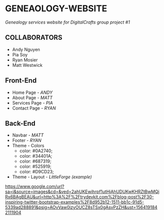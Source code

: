 # GENEAOLOGY-WEBSITE
*Genealogy services website for DigitalCrafts group project #1*

## COLLABORATORS
 * Andy Nguyen
 * Pia Soy
 * Ryan Mosier
 * Matt Westwick
 
 ## Front-End
 * Home Page - *ANDY*
 * About Page - *MATT*
 * Services Page - *PIA*
 * Contact Page - *RYAN*
 
 ## Back-End
 * Navbar - *MATT*
 * Footer - *RYAN*
 * Theme - Colors
   - color: #0A2740;
   - color: #34401A; 
   - color: #687319;
   - color: #525919;
   - color: #D9CD23;
 * Theme - Layout - *LittleForge (example)*
 
 https://www.google.com/url?sa=i&source=images&cd=&ved=2ahUKEwihrpf1utHjAhUDUKwKHRZtBwMQjRx6BAgBEAU&url=http%3A%2F%2Ftrydevkit.com%2Fblog-post%2F30-inspiring-twitter-bootstrap-examples%2F8d952b12-1511-bb1c-91d5-5339ad288891&psig=AOvVaw0izyOUCZ8sTSx0gAsvPzZH&ust=1564191842111904
